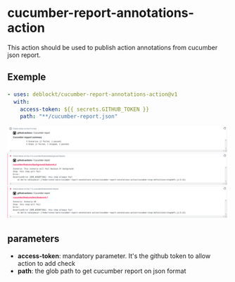 # cucumber-report-annotations-action

This action should be used to publish action annotations from cucumber json report.

## Exemple

``` yml
- uses: deblockt/cucumber-report-annotations-action@v1
  with:
    access-token: ${{ secrets.GITHUB_TOKEN }}
    path: "**/cucumber-report.json"
```

![demo](doc/demo.png)

## parameters

- **access-token**: mandatory parameter. It's the github token to allow action to add check
- **path**: the glob path to get cucumber report on json format